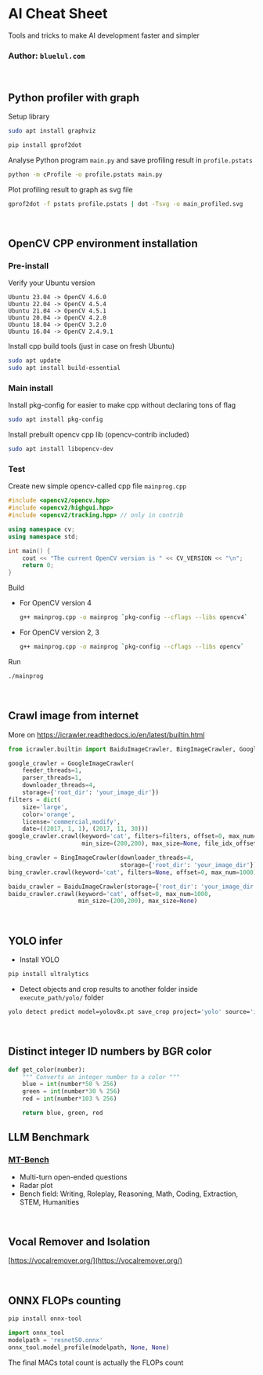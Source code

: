 # AI Cheat Sheet
Tools and tricks to make AI development faster and simpler

### Author: `bluelul.com`

<br>

## Python profiler with graph
Setup library
```bash
sudo apt install graphviz
```
```bash
pip install gprof2dot
```
Analyse Python program `main.py` and save profiling result in `profile.pstats`
```bash
python -m cProfile -o profile.pstats main.py
```
Plot profiling result to graph as svg file
```bash
gprof2dot -f pstats profile.pstats | dot -Tsvg -o main_profiled.svg
```

<br>

## OpenCV CPP environment installation
### Pre-install
Verify your Ubuntu version
```
Ubuntu 23.04 -> OpenCV 4.6.0
Ubuntu 22.04 -> OpenCV 4.5.4
Ubuntu 21.04 -> OpenCV 4.5.1
Ubuntu 20.04 -> OpenCV 4.2.0
Ubuntu 18.04 -> OpenCV 3.2.0
Ubuntu 16.04 -> OpenCV 2.4.9.1
```
Install cpp build tools (just in case on fresh Ubuntu)
```bash
sudo apt update
sudo apt install build-essential
```
### Main install
Install pkg-config for easier to make cpp without declaring tons of flag
```bash
sudo apt install pkg-config
```
Install prebuilt opencv cpp lib (opencv-contrib included)
```bash
sudo apt install libopencv-dev
```
### Test
Create new simple opencv-called cpp file `mainprog.cpp`
```cpp
#include <opencv2/opencv.hpp>
#include <opencv2/highgui.hpp>
#include <opencv2/tracking.hpp> // only in contrib

using namespace cv;
using namespace std;

int main() {
    cout << "The current OpenCV version is " << CV_VERSION << "\n";
    return 0;
}
```
Build
- For OpenCV version 4
    ```bash
    g++ mainprog.cpp -o mainprog `pkg-config --cflags --libs opencv4`
    ```
- For OpenCV version 2, 3
    ```bash
    g++ mainprog.cpp -o mainprog `pkg-config --cflags --libs opencv`
    ```
Run
```bash
./mainprog
```

<br>

## Crawl image from internet
More on https://icrawler.readthedocs.io/en/latest/builtin.html
```python
from icrawler.builtin import BaiduImageCrawler, BingImageCrawler, GoogleImageCrawler

google_crawler = GoogleImageCrawler(
    feeder_threads=1,
    parser_threads=1,
    downloader_threads=4,
    storage={'root_dir': 'your_image_dir'})
filters = dict(
    size='large',
    color='orange',
    license='commercial,modify',
    date=((2017, 1, 1), (2017, 11, 30)))
google_crawler.crawl(keyword='cat', filters=filters, offset=0, max_num=1000,
                     min_size=(200,200), max_size=None, file_idx_offset=0)

bing_crawler = BingImageCrawler(downloader_threads=4,
                                storage={'root_dir': 'your_image_dir'})
bing_crawler.crawl(keyword='cat', filters=None, offset=0, max_num=1000)

baidu_crawler = BaiduImageCrawler(storage={'root_dir': 'your_image_dir'})
baidu_crawler.crawl(keyword='cat', offset=0, max_num=1000,
                    min_size=(200,200), max_size=None)
```

<br>

## YOLO infer
- Install YOLO
```bash
pip install ultralytics
```
- Detect objects and crop results to another folder inside `execute_path/yolo/` folder
```bash
yolo detect predict model=yolov8x.pt save_crop project='yolo' source='input_folder_or_file'
```

<br>

## Distinct integer ID numbers by BGR color
```python
def get_color(number):
    """ Converts an integer number to a color """
    blue = int(number*50 % 256)
    green = int(number*30 % 256)
    red = int(number*103 % 256)

    return blue, green, red
```

## LLM Benchmark
### [MT-Bench](https://github.com/lm-sys/FastChat/tree/main/fastchat/llm_judge#how-to-plot-the-radar-figure)
- Multi-turn open-ended questions
- Radar plot
- Bench field: Writing, Roleplay, Reasoning, Math, Coding, Extraction, STEM, Humanities

<br>

## Vocal Remover and Isolation
[https://vocalremover.org/](https://vocalremover.org/)

<br>

## ONNX FLOPs counting

```bash
pip install onnx-tool
```

```python
import onnx_tool
modelpath = 'resnet50.onnx'
onnx_tool.model_profile(modelpath, None, None)
```
The final MACs total count is actually the FLOPs count
